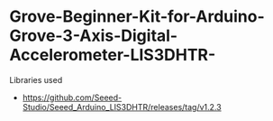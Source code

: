 # Grove-Beginner-Kit-for-Arduino-Grove-3-Axis-Digital-Accelerometer-LIS3DHTR-

Libraries used
- https://github.com/Seeed-Studio/Seeed_Arduino_LIS3DHTR/releases/tag/v1.2.3